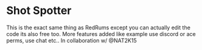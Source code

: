 # Shot Spotter
 This is the exact same thing as RedRums except you can actually edit the code its also free too. More features added like example use discord or ace perms, use chat etc.. In collaboration w/ @NAT2K15
